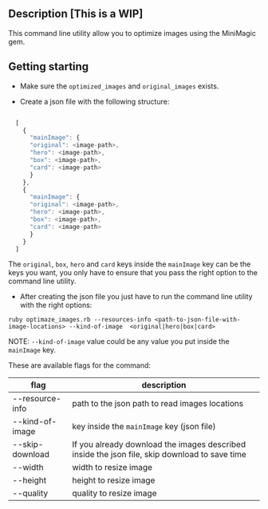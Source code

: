 Description [This is a WIP]
---------------------------


This command line utility allow you to optimize images using the MiniMagic gem.


Getting starting
----------------

* Make sure the `optimized_images` and `original_images` exists.

* Create a json file with the following structure:

```js

  [
    {
      "mainImage": {
      "original": <image-path>,
      "hero": <image-path>,
      "box": <image-path>,
      "card": <image-path>
      }
    },
    {
      "mainImage": {
      "original": <image-path>,
      "hero": <image-path>,
      "box": <image-path>,
      "card": <image-path>
      }
    }
  ]

```

The `original`, `box`, `hero` and `card` keys inside the `mainImage` key can be the keys you want, you only have to ensure
that you pass the right option to the command line utility.

* After creating the json file you just have to run the command line utility with the right options:

`ruby optimaze_images.rb --resources-info <path-to-json-file-with-image-locations> --kind-of-image  <original|hero|box|card>`

NOTE: `--kind-of-image` value could be any value you put inside the `mainImage` key.


These are available flags for the command:

**flag**             | **description**
---                    | ---                 |
--resource-info        | path to the json path to read images locations
--kind-of-image        | key inside the `mainImage` key (json file)
--skip-download        | If you already download the images described inside the json file, skip download to save time
--width                | width to resize image
--height               | height to resize image
--quality              | quality to resize image
